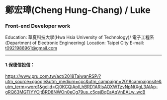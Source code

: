 # 鄭宏璋(Cheng Hung-Chang) / Luke 
### Front-end Developer work

Education: 華夏科技大學(Hwa Hsia University of Technology)/ 電子工程系 (Department of Electronic Engineering)
Location: Taipei City 
E-mail: t0921988961@gmail.com 

* * *



#### 1.保德信投信：
<https://www.pru.com.tw/act/2018TaiwanRSP/?utm_source=google&utm_medium=cpc&utm_campaign=2018campaignsite&utm_term=word1&gclid=Cj0KCQiApILhBRD1ARIsAOXWTzvNpNtXgL3AlAp-gRQ63MGTIYYOjtBRD8NWOn0eCg79us_c5qsjBqEaAqVnEALw_wcB>
